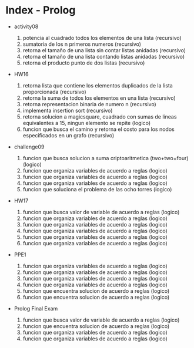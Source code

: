 # Index - Prolog

- activity08 
	1. potencia al cuadrado todos los elementos de una lista (recursivo)
	2. sumatoria de los n primeros numeros (recursivo)
	3. retorna el tamaño de una lista sin contar listas anidadas (recursivo)
	4. retorna el tamaño de una lista contando listas anidadas (recursivo)
	5. retorna el producto punto de dos listas (recursivo)

- HW16 
	1. retorna lista que contiene los elementos duplicados de la lista proporcionada (recursivo)
	2. retorna la suma de todos los elementos en una lista (recursivo)
	3. retorna representacion binaria de numero n (recursivo)
	4. implementa insertion sort (recursivo)
	5. retorna solucion a magicsquare, cuadrado con sumas de lineas equivalentes a 15, ningun elemento se repite (logico)
	6. funcion que busca el camino y retorna el costo para los nodos especificados en un grafo (recursivo)

- challenge09 
	1. funcion que busca solucion a suma criptoaritmetica (two+two=four) (logico)
	2. funcion que organiza variables de acuerdo a reglas (logico)
	3. funcion que organiza variables de acuerdo a reglas (logico)
	4. funcion que organiza variables de acuerdo a reglas (logico)
	5. funcion que soluciona el problema de las ocho torres (logico)

- HW17 
	1. funcion que busca valor de variable de acuerdo a reglas (logico)
	2. funcion que organiza variables de acuerdo a reglas (logico)
	3. funcion que organiza variables de acuerdo a reglas (logico)
	4. funcion que organiza variables de acuerdo a reglas (logico)
	5. funcion que organiza variables de acuerdo a reglas (logico)
	6. funcion que organiza variables de acuerdo a reglas (logico)

- PPE1 
	1. funcion que organiza variables de acuerdo a reglas (logico)
	2. funcion que organiza variables de acuerdo a reglas (logico)
	3. funcion que organiza variables de acuerdo a reglas (logico)
	4. funcion que organiza variables de acuerdo a reglas (logico)
	5. funcion que encuentra solucion de acuerdo a reglas (logico)
	6. funcion que encuentra solucion de acuerdo a reglas (logico)

- Prolog Final Exam 
	1. funcion que busca valor de variable de acuerdo a reglas (logico)
	2. funcion que encuentra solucion de acuerdo a reglas (logico)
	3. funcion que organiza variables de acuerdo a reglas (logico)
	4. funcion que organiza variables de acuerdo a reglas (logico)